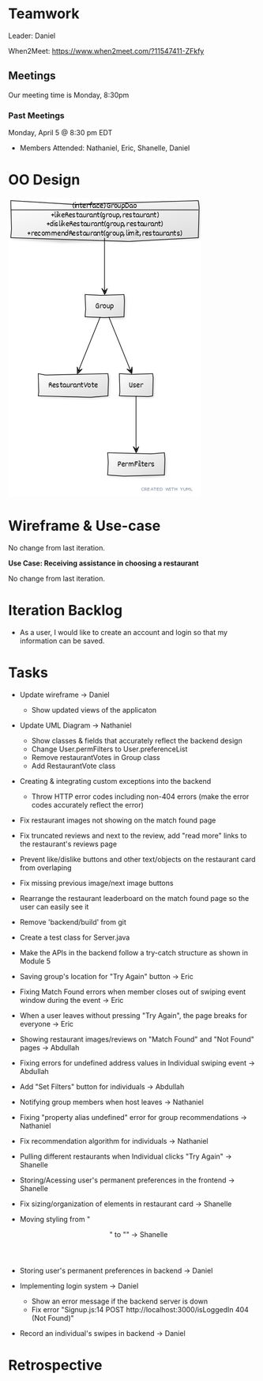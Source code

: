 # Teamwork

Leader: Daniel

When2Meet: https://www.when2meet.com/?11547411-ZFkfy

## Meetings
Our meeting time is Monday, 8:30pm

### Past Meetings

Monday, April 5 @ 8:30 pm EDT
- Members Attended: Nathaniel, Eric, Shanelle, Daniel

# OO Design

![UML Diagram for iteration 4](assets/iteration-4-uml.png)

# Wireframe & Use-case

No change from last iteration.

**Use Case: Receiving assistance in choosing a restaurant**

No change from last iteration.

# Iteration Backlog

- As a user, I would like to create an account and login so that my information can be saved.

# Tasks

- Update wireframe -> Daniel
  - Show updated views of the applicaton

- Update UML Diagram -> Nathaniel
  - Show classes & fields that accurately reflect the backend design
  - Change User.permFilters to User.preferenceList
  - Remove restaurantVotes in Group class
  - Add RestaurantVote class

- Creating & integrating custom exceptions into the backend 
  - Throw HTTP error codes including non-404 errors (make the error codes accurately reflect the error)

- Fix restaurant images not showing on the match found page

- Fix truncated reviews and next to the review, add "read more" links to the restaurant's reviews page 

- Prevent like/dislike buttons and other text/objects on the restaurant card from overlaping

- Fix missing previous image/next image buttons

- Rearrange the restaurant leaderboard on the match found page so the user can easily see it

- Remove 'backend/build' from git

- Create a test class for Server.java

- Make the APIs in the backend follow a try-catch structure as shown in Module 5

- Saving group's location for "Try Again" button -> Eric
- Fixing Match Found errors when member closes out of swiping event window during the event -> Eric
- When a user leaves without pressing "Try Again", the page breaks for everyone -> Eric

- Showing restaurant images/reviews on "Match Found" and "Not Found" pages -> Abdullah
- Fixing errors for undefined address values in Individual swiping event -> Abdullah
- Add "Set Filters" button for individuals -> Abdullah

- Notifying group members when host leaves -> Nathaniel
- Fixing "property alias undefined" error for group recommendations -> Nathaniel
- Fix recommendation algorithm for individuals -> Nathaniel

- Pulling different restaurants when Individual clicks "Try Again" -> Shanelle
- Storing/Acessing user's permanent preferences in the frontend -> Shanelle
- Fix sizing/organization of elements in restaurant card -> Shanelle
- Moving styling from "<header>" to "<body>" -> Shanelle

- Storing user's permanent preferences in backend -> Daniel
- Implementing login system -> Daniel
  - Show an error message if the backend server is down
  - Fix error "Signup.js:14 POST http://localhost:3000/isLoggedIn 404 (Not Found)"
- Record an individual's swipes in backend -> Daniel

# Retrospective


